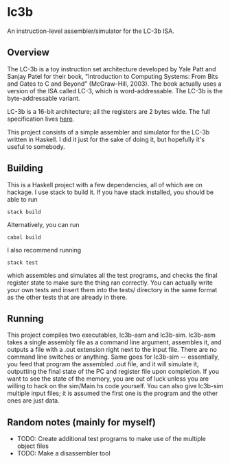 # lc3b

An instruction-level assembler/simulator for the LC-3b ISA.

## Overview
The LC-3b is a toy instruction set architecture developed by Yale Patt and
Sanjay Patel for their book, "Introduction to Computing Systems: From Bits and
Gates to C and Beyond" (McGraw-Hill, 2003). The book actually uses a version of
the ISA called LC-3, which is word-addressable. The LC-3b is the
byte-addressable variant.

LC-3b is a 16-bit architecture; all the registers are 2 bytes wide. The full
specification lives
[here](http://users.ece.utexas.edu/~patt/17s.460N/handouts/new_byte.pdf).

This project consists of a simple assembler and simulator for the LC-3b written
in Haskell. I did it just for the sake of doing it, but hopefully it's useful to
somebody.

## Building

This is a Haskell project with a few dependencies, all of which are on
hackage. I use stack to build it. If you have stack installed, you should be
able to run

```
stack build
```

Alternatively, you can run

```
cabal build
```

I also recommend running
```
stack test
```
which assembles and simulates all the test programs, and checks the final
register state to make sure the thing ran correctly. You can actually write your
own tests and insert them into the tests/ directory in the same format as the
other tests that are already in there.

## Running
This project compiles two executables, lc3b-asm and lc3b-sim. lc3b-asm takes a
single assembly file as a command line argument, assembles it, and outputs a
file with a .out extension right next to the input file. There are no command
line switches or anything. Same goes for lc3b-sim -- essentially, you feed that
program the assembled .out file, and it will simulate it, outputting the final
state of the PC and register file upon completion. If you want to see the state
of the memory, you are out of luck unless you are willing to hack on the
sim/Main.hs code yourself. You can also give lc3b-sim multiple input files; it
is assumed the first one is the program and the other ones are just data.

## Random notes (mainly for myself)

- TODO: Create additional test programs to make use of the multiple object files 
- TODO: Make a disassembler tool
